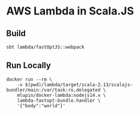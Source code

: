 # AWS Lambda in Scala.JS

## Build

```shell
sbt lambda/fastOptJS::webpack
```

## Run Locally

```shell
docker run --rm \
    -v $(pwd)/lambda/target/scala-2.13/scalajs-bundler/main:/var/task:ro,delegated \
    mlupin/docker-lambda:nodejs14.x \
    lambda-fastopt-bundle.handler \
    '{"body":"world"}'
```